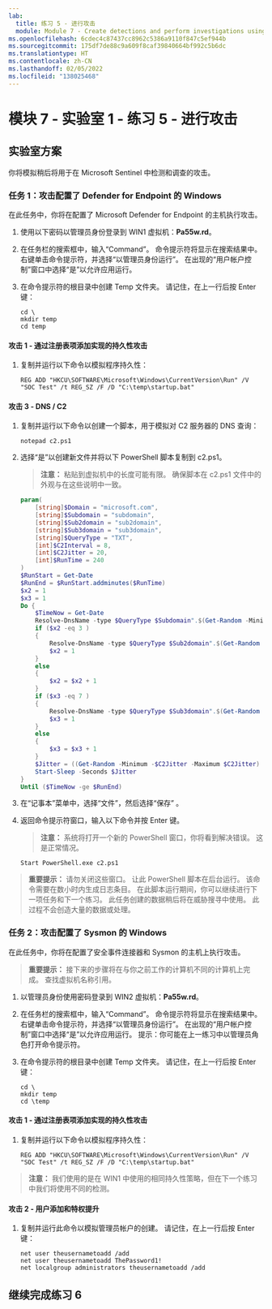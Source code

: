 ```yaml
---
lab:
  title: 练习 5 - 进行攻击
  module: Module 7 - Create detections and perform investigations using Microsoft Sentinel
ms.openlocfilehash: 6cdec4c87437cc8962c5386a9110f847c5ef944b
ms.sourcegitcommit: 175df7de88c9a609f8caf39840664bf992c5b6dc
ms.translationtype: HT
ms.contentlocale: zh-CN
ms.lasthandoff: 02/05/2022
ms.locfileid: "138025468"
---
```

# <a name="module-7---lab-1---exercise-5---conduct-attacks"></a>模块 7 - 实验室 1 - 练习 5 - 进行攻击

## <a name="lab-scenario"></a>实验室方案

你将模拟稍后将用于在 Microsoft Sentinel 中检测和调查的攻击。


### <a name="task-1-attack-windows-configured-with-defender-for-endpoint"></a>任务 1：攻击配置了 Defender for Endpoint 的 Windows

在此任务中，你将在配置了 Microsoft Defender for Endpoint 的主机执行攻击。

1. 使用以下密码以管理员身份登录到 WIN1 虚拟机：**Pa55w.rd**。  

1. 在任务栏的搜索框中，输入“Command”。 命令提示符将显示在搜索结果中。 右键单击命令提示符，并选择“以管理员身份运行”。 在出现的“用户帐户控制”窗口中选择“是”以允许应用运行。

1. 在命令提示符的根目录中创建 Temp 文件夹。 请记住，在上一行后按 Enter 键：

    ```CommandPrompt
    cd \
    mkdir temp
    cd temp
    ```

#### <a name="attack-1---persistence-with-registry-key-add"></a>攻击 1 - 通过注册表项添加实现的持久性攻击

1. 复制并运行以下命令以模拟程序持久性：

    ```CommandPrompt
    REG ADD "HKCU\SOFTWARE\Microsoft\Windows\CurrentVersion\Run" /V "SOC Test" /t REG_SZ /F /D "C:\temp\startup.bat"
    ```

#### <a name="attack-3---dns--c2"></a>攻击 3 - DNS / C2 

1. 复制并运行以下命令以创建一个脚本，用于模拟对 C2 服务器的 DNS 查询：

    ```CommandPrompt
    notepad c2.ps1
    ```

1. 选择“是”以创建新文件并将以下 PowerShell 脚本复制到 c2.ps1。

    >**注意：** 粘贴到虚拟机中的长度可能有限。 确保脚本在 c2.ps1 文件中的外观与在这些说明中一致。

    ```PowerShell
    param(
        [string]$Domain = "microsoft.com",
        [string]$Subdomain = "subdomain",
        [string]$Sub2domain = "sub2domain",
        [string]$Sub3domain = "sub3domain",
        [string]$QueryType = "TXT",
        [int]$C2Interval = 8,
        [int]$C2Jitter = 20,
        [int]$RunTime = 240
    )
    $RunStart = Get-Date
    $RunEnd = $RunStart.addminutes($RunTime)
    $x2 = 1
    $x3 = 1 
    Do {
        $TimeNow = Get-Date
        Resolve-DnsName -type $QueryType $Subdomain".$(Get-Random -Minimum 1 -Maximum 999999)."$Domain -QuickTimeout
        if ($x2 -eq 3 )
        {
            Resolve-DnsName -type $QueryType $Sub2domain".$(Get-Random -Minimum 1 -Maximum 999999)."$Domain -QuickTimeout
            $x2 = 1
        }
        else
        {
            $x2 = $x2 + 1
        }    
        if ($x3 -eq 7 )
        {
            Resolve-DnsName -type $QueryType $Sub3domain".$(Get-Random -Minimum 1 -Maximum 999999)."$Domain -QuickTimeout
            $x3 = 1
        }
        else
        {
            $x3 = $x3 + 1
        }
        $Jitter = ((Get-Random -Minimum -$C2Jitter -Maximum $C2Jitter) / 100 + 1) +$C2Interval
        Start-Sleep -Seconds $Jitter
    }
    Until ($TimeNow -ge $RunEnd)
    ```

1. 在“记事本”菜单中，选择“文件”，然后选择“保存” 。 

1. 返回命令提示符窗口，输入以下命令并按 Enter 键。 

    >**注意：** 系统将打开一个新的 PowerShell 窗口，你将看到解决错误。 这是正常情况。

    ```CommandPrompt
    Start PowerShell.exe c2.ps1
    ```

>**重要提示：** 请勿关闭这些窗口。 让此 PowerShell 脚本在后台运行。 该命令需要在数小时内生成日志条目。 在此脚本运行期间，你可以继续进行下一项任务和下一个练习。 此任务创建的数据稍后将在威胁搜寻中使用。 此过程不会创造大量的数据或处理。


### <a name="task-2-attack-windows-configured-with-sysmon"></a>任务 2：攻击配置了 Sysmon 的 Windows

在此任务中，你将在配置了安全事件连接器和 Sysmon 的主机上执行攻击。

>**重要提示：** 接下来的步骤将在与你之前工作的计算机不同的计算机上完成。 查找虚拟机名称引用。

1. 以管理员身份使用密码登录到 WIN2 虚拟机：**Pa55w.rd**。  

1. 在任务栏的搜索框中，输入“Command”。 命令提示符将显示在搜索结果中。 右键单击命令提示符，并选择“以管理员身份运行”。 在出现的“用户帐户控制”窗口中选择“是”以允许应用运行。 提示：你可能在上一练习中以管理员角色打开命令提示符。

1. 在命令提示符的根目录中创建 Temp 文件夹。 请记住，在上一行后按 Enter 键：

    ```CommandPrompt
    cd \
    mkdir temp
    cd \temp
    ```

#### <a name="attack-1---persistence-with-registry-key-add"></a>攻击 1 - 通过注册表项添加实现的持久性攻击

1. 复制并运行以下命令以模拟程序持久性：

    ```CommandPrompt
    REG ADD "HKCU\SOFTWARE\Microsoft\Windows\CurrentVersion\Run" /V "SOC Test" /t REG_SZ /F /D "C:\temp\startup.bat"
    ```

>**注意：** 我们使用的是在 WIN1 中使用的相同持久性策略，但在下一个练习中我们将使用不同的检测。

#### <a name="attack-2---user-add-and-elevate-privilege"></a>攻击 2 - 用户添加和特权提升

1. 复制并运行此命令以模拟管理员帐户的创建。 请记住，在上一行后按 Enter 键：

    ```CommandPrompt
    net user theusernametoadd /add
    net user theusernametoadd ThePassword1!
    net localgroup administrators theusernametoadd /add
    ```

## <a name="proceed-to-exercise-6"></a>继续完成练习 6

